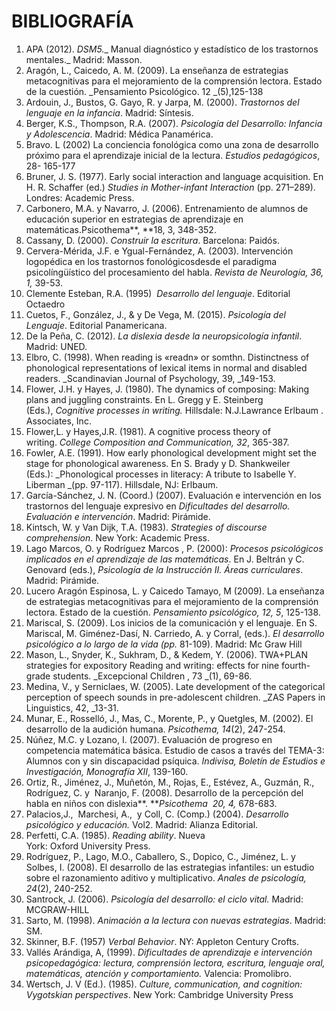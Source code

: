 # BIBLIOGRAFÍA

1.  APA (2012). _DSM5.__ Manual diagnóstico y estadístico de los trastornos mentales._ Madrid: Masson.
2.  Aragón, L., Caicedo, A. M. (2009). La enseñanza de estrategias metacognitivas para el mejoramiento de la comprensión lectora. Estado de la cuestión. _Pensamiento Psicológico. 12 _(5),125-138
3.  Ardouin, J., Bustos, G. Gayo, R. y Jarpa, M. (2000). _Trastornos del lenguaje en la infancia_. Madrid: Síntesis.
4.  Berger, K.S., Thompson, R.A. (2007). _Psicología del Desarrollo: Infancia y Adolescencia_. Madrid: Médica Panamérica.
5.  Bravo. L (2002) La conciencia fonológica como una zona de desarrollo próximo para el aprendizaje inicial de la lectura. _Estudios pedagógicos_, 28- 165-177
6.  Bruner, J. S. (1977). Early social interaction and language acquisition. En H. R. Schaffer (ed.) _Studies in Mother-infant Interaction_ (pp. 271–289). Londres: Academic Press.
7.  Carbonero, M.A. y Navarro, J. (2006). Entrenamiento de alumnos de educación superior en estrategias de aprendizaje en matemáticas.Psicothema**, **18, 3, 348-352.
8.  Cassany, D. (2000). _Construir la escritura_. Barcelona: Paidós.
9.  Cervera-Mérida, J.F. e Ygual-Fernández, A. (2003). Intervención logopédica en los trastornos fonológicosdesde el paradigma psicolíngüístico del procesamiento del habla. _Revista de Neurología, 36, 1,_ 39-53.
10.  Clemente Esteban, R.A. (1995)  _Desarrollo del lenguaje_. Editorial Octaedro 
11.  Cuetos, F., González, J., & y De Vega, M. (2015). _Psicología del Lenguaje_. Editorial Panamericana. 
12.  De la Peña, C. (2012). _La dislexia desde la neuropsicología infantil_. Madrid: UNED.
13.  Elbro, C. (1998). When reading is «readn» or somthn. Distinctness of phonological representations of lexical items in normal and disabled readers. _Scandinavian Journal of Psychology, 39, _149-153.
14.  Flower, J.H. y Hayes, J. (1980). The dynamics of composing: Making plans and juggling constraints. En L. Gregg y E. Steinberg (Eds.), _Cognitive processes in writing._ Hillsdale: N.J.Lawrance Erlbaum . Associates, Inc.
15.  Flower,L. y Hayes,J.R. (1981). A cognitive process theory of writing. _College Composition and Communication, 32_, 365-387.
16.  Fowler, A.E. (1991). How early phonological development might set the stage for phonological awareness. En S. Brady y D. Shankweiler (Eds.): _Phonological processes in literacy: A tribute to Isabelle Y. Liberman _(pp. 97-117). Hillsdale, NJ: Erlbaum.
17.  García-Sánchez, J. N. (Coord.) (2007). Evaluación e intervención en los trastornos del lenguaje expresivo en _Dificultades del desarrollo. Evaluación e intervención_. Madrid: Pirámide.
18.  Kintsch, W. y Van Dijk, T.A. (1983). _Strategies of discourse comprehension_. New York: Academic Press.
19.  Lago Marcos, O. y Rodríguez Marcos , P. (2000): _Procesos psicológicos implicados en el aprendizaje de las matemáticas_. En J. Beltrán y C. Genovard (eds.), _Psicología de la Instrucción II. Áreas curriculares_. Madrid: Pirámide.
20.  Lucero Aragón Espinosa, L. y Caicedo Tamayo, M (2009). La enseñanza de estrategias metacognitivas para el mejoramiento de la comprensión lectora. Estado de la cuestión. _Pensamiento psicológico, 12, 5_, 125-138.
21.  Mariscal, S. (2009). Los inicios de la comunicación y el lenguaje. En S. Mariscal, M. Giménez-Dasí, N. Carriedo, A. y Corral, (eds.). _El desarrollo psicológico a lo largo de la vida (pp._ 81-109). Madrid: Mc Graw Hill
22.  Mason, L., Snyder, K., Sukhram, D., & Kedem, Y. (2006). TWA+PLAN strategies for expository Reading and writing: effects for nine fourth-grade students. _Excepcional Children , 73 _(1), 69-86.
23.  Medina, V., y Serniclaes, W. (2005). Late development of the categorical perception of speech sounds in pre-adolescent children. _ZAS Papers in Linguistics, 42, _13-31.
24.  Munar, E., Rosselló, J., Mas, C., Morente, P., y Quetgles, M. (2002). El desarrollo de la audición humana. _Psicothema, 14_(2), 247-254.
25.  Núñez, M.C. y Lozano, I. (2007). Evaluación de progreso en competencia matemática básica. Estudio de casos a través del TEMA-3: Alumnos con y sin discapacidad psíquica. _Indivisa, Boletín de Estudios e Investigación, Monografía XII_, 139-160.
26.  Ortiz, R., Jiménez, J., Muñetón, M., Rojas, E., Estévez, A., Guzmán, R., Rodríguez, C. y  Naranjo, F. (2008). Desarrollo de la percepción del habla en niños con dislexia**. **_Psicothema  20, 4,_ 678-683.
27.  Palacios,J.,  Marchesi, A.,  y Coll, C. (Comp.) (2004). _Desarrollo psicológico y educación._ Vol2. Madrid: Alianza Editorial.
28.  Perfetti, C.A. (1985). _Reading ability_. Nueva York: Oxford University Press.
29.  Rodríguez, P., Lago, M.O., Caballero, S., Dopico, C., Jiménez, L. y Solbes, I. (2008). El desarrollo de las estrategias infantiles: un estudio sobre el razonamiento aditivo y multiplicativo. _Anales de psicología, 24_(2), 240-252.
30.  Santrock, J. (2006). _Psicología del desarrollo: el ciclo vital._ Madrid: MCGRAW-HILL
31.  Sarto, M. (1998). _Animación a la lectura con nuevas estrategias_. Madrid: SM.
32.  Skinner, B.F. (1957) _Verbal Behavior_. NY: Appleton Century Crofts.
33.  Vallés Arándiga, A, (1999). _Dificultades de aprendizaje e intervención psicopedagógica: lectura, comprensión lectora, escritura, lenguaje oral, matemáticas, atención y comportamiento._ Valencia: Promolibro.
34.  Wertsch, J. V (Ed.). (1985). _Culture, communication, and cognition: Vygotskian perspectives_. New York: Cambridge University Press